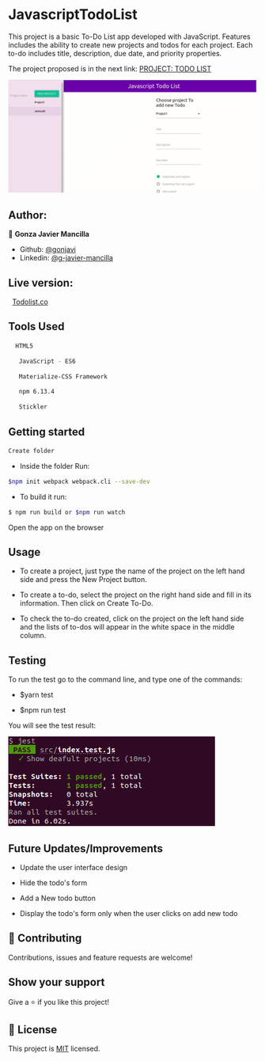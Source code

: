 # JavascriptTodoList

This project is a basic To-Do List app developed with JavaScript. Features includes the ability to create new projects and todos for each project. Each to-do includes title, description, due date, and priority properties.

The project proposed is in the next link:
<a href="https://www.theodinproject.com/courses/javascript/lessons/todo-list">PROJECT: TODO LIST</a>

![screenshot](./todovideo.gif)

## Author:
👤 **Gonza Javier Mancilla**

- Github: [@gonjavi](https://github.com/gonjavi)
- Linkedin: [@g-javier-mancilla](https://www.linkedin.com/in/g-mancillla)

<h2>Live version:</h2> 
<a href="https://cdn.statically.io/gh/gonjavi/JavascriptTodoList/ca7abbdb8c3943022f4f7b8abfa96c4bf7703dec/dist/index.html?group1=Not+urgent">Todolist.co</a>

## Tools Used
```bash
  HTML5
 ```
 ```bash
   JavaScript - ES6
 ```
  ```bash
   Materialize-CSS Framework
 ```
  ```bash
   npm 6.13.4
 ```
  ```bash
   Stickler
```

  

## Getting started
```bash
Create folder
```
* Inside the folder Run:
```bash
$npm init webpack webpack.cli --save-dev
```
* To build it run:
```bash
$ npm run build or $npm run watch
```
Open the app on the browser

## Usage

- To create a project, just type the name of the project on the left hand side and press the New Project button.

- To create a to-do, select the project on the right hand side and fill in its information. Then click on Create To-Do.

- To check the to-do created, click on the project on the left hand side and the lists of to-dos will appear in the white space in the middle column.

## Testing

To run the test go to the command line, and type one of the commands:

 - $yarn test 
 
 - $npm run test
  
  You will see the test result:

![screenshot](./todotest.png)

## Future Updates/Improvements

- Update the user interface design

- Hide the todo's form

- Add a New todo button

- Display the todo's form only when the user clicks on add new todo

## 🤝 Contributing

Contributions, issues and feature requests are welcome!


## Show your support

Give a ⭐️ if you like this project!


## 📝 License

This project is [MIT](lic.url) licensed.

